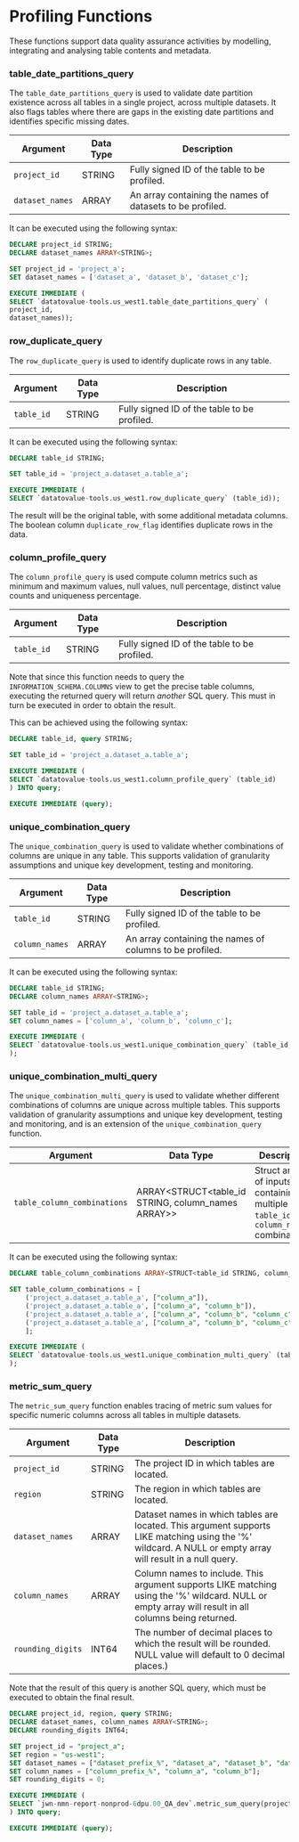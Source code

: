 # Profiling Functions
These functions support data quality assurance activities by modelling, integrating and analysing table contents and metadata.

### table_date_partitions_query
The `table_date_partitions_query` is used to validate date partition existence across all tables in a single project, across multiple datasets. It also flags tables where there are gaps in the existing date partitions and identifies specific missing dates.

Argument | Data Type | Description
--- | --- | ---
`project_id` | STRING | Fully signed ID of the table to be profiled.
`dataset_names` | ARRAY<STRING> | An array containing the names of datasets to be profiled.

It can be executed using the following syntax:

```sql
DECLARE project_id STRING;
DECLARE dataset_names ARRAY<STRING>;

SET project_id = 'project_a';
SET dataset_names = ['dataset_a', 'dataset_b', 'dataset_c'];

EXECUTE IMMEDIATE (
SELECT `datatovalue-tools.us_west1.table_date_partitions_query` (          
project_id, 
dataset_names));
```

### row_duplicate_query
The `row_duplicate_query` is used to identify duplicate rows in any table.

Argument | Data Type | Description
--- | --- | ---
`table_id` | STRING | Fully signed ID of the table to be profiled.

It can be executed using the following syntax:

```sql
DECLARE table_id STRING;

SET table_id = 'project_a.dataset_a.table_a';

EXECUTE IMMEDIATE (
SELECT `datatovalue-tools.us_west1.row_duplicate_query` (table_id));
```

The result will be the original table, with some additional metadata columns. The boolean column `duplicate_row_flag`  identifies duplicate rows in the data.

### column_profile_query
The `column_profile_query` is used compute column metrics such as minimum and maximum values, null values, null percentage,  distinct value counts and uniqueness percentage.

Argument | Data Type | Description
--- | --- | ---
`table_id` | STRING | Fully signed ID of the table to be profiled.

Note that since this function needs to query the `INFORMATION_SCHEMA.COLUMNS` view to get the precise table columns, executing the returned query will return _another_ SQL query. This must in turn be executed in order to obtain the result.

This can be achieved using the following syntax:

```sql
DECLARE table_id, query STRING;

SET table_id = 'project_a.dataset_a.table_a';

EXECUTE IMMEDIATE (
SELECT `datatovalue-tools.us_west1.column_profile_query` (table_id)
) INTO query;

EXECUTE IMMEDIATE (query);
```

### unique_combination_query
The `unique_combination_query` is used to validate whether combinations of columns are unique in any table. This supports validation of granularity assumptions and unique key development, testing and monitoring.

Argument | Data Type | Description
--- | --- | ---
`table_id` | STRING | Fully signed ID of the table to be profiled.
`column_names` | ARRAY<STRING> | An array containing the names of columns to be profiled.

It can be executed using the following syntax:

```sql
DECLARE table_id STRING;
DECLARE column_names ARRAY<STRING>;

SET table_id = 'project_a.dataset_a.table_a';
SET column_names = ['column_a', 'column_b', 'column_c'];

EXECUTE IMMEDIATE (
SELECT `datatovalue-tools.us_west1.unique_combination_query` (table_id, column_names)
);
```

### unique_combination_multi_query
The `unique_combination_multi_query` is used to validate whether different combinations of columns are unique across multiple tables. This supports validation of granularity assumptions and unique key development, testing and monitoring, and is an extension of the `unique_combination_query` function.

Argument | Data Type | Description
--- | --- | ---
`table_column_combinations` | ARRAY<STRUCT<table_id STRING, column_names ARRAY<STRING>>> | Struct array of inputs containing multiple `table_id` and `column_names` combinations.

It can be executed using the following syntax:

```sql
DECLARE table_column_combinations ARRAY<STRUCT<table_id STRING, column_names ARRAY<STRING>>>;

SET table_column_combinations = [
    ('project_a.dataset_a.table_a', ["column_a"]),
    ('project_a.dataset_a.table_a', ["column_a", "column_b"]),
    ('project_a.dataset_a.table_a', ["column_a", "column_b", "column_c"]),
    ('project_a.dataset_a.table_a', ["column_a", "column_b", "column_c", "column_d"]),
    ];

EXECUTE IMMEDIATE (
SELECT `datatovalue-tools.us_west1.unique_combination_multi_query` (table_column_combinations)
);
```

### metric_sum_query
The `metric_sum_query` function enables tracing of metric sum values for specific numeric columns across all tables in multiple datasets.

Argument | Data Type | Description
--- | --- | ---
`project_id` | STRING | The project ID in which tables are located.
`region` | STRING | The region in which tables are located.
`dataset_names` | ARRAY<STRING> | Dataset names in which tables are located.  This argument supports LIKE matching using the '%' wildcard. A NULL or empty array will result in a null query.
`column_names` | ARRAY<STRING> | Column names to include. This argument supports LIKE matching using the '%' wildcard. NULL or empty array will result in all columns being returned.
`rounding_digits` | INT64 | The number of decimal places to which the result will be rounded. NULL value will default to 0 decimal places.)

Note that the result of this query is another SQL query, which must be executed to obtain the final result.

```sql
DECLARE project_id, region, query STRING;
DECLARE dataset_names, column_names ARRAY<STRING>;
DECLARE rounding_digits INT64;

SET project_id = "project_a";
SET region = "us-west1";
SET dataset_names = ["dataset_prefix_%", "dataset_a", "dataset_b", "dataset_c"];
SET column_names = ["column_prefix_%", "column_a", "column_b"];
SET rounding_digits = 0;

EXECUTE IMMEDIATE (
SELECT `jwn-nmn-report-nonprod-6dpu.00_QA_dev`.metric_sum_query(project_id, region, dataset_names, column_names, rounding_digits )
) INTO query;

EXECUTE IMMEDIATE (query);
```